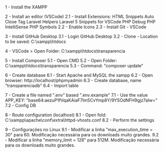﻿1 - Install the XAMPP

2 - Install an editor (VSCode)
2.1 - Install Extensions:
        HTML Snippets
        Auto Close Tag
        Laravel Helpers
        Laravel 5 Snippets for VSCode
        PHP Debug
        PHP IntelliSense
        PHP Symbols
2.2 - Enable Icons
2.3 - Install Git - VSCode

3 - Install GitHub Desktop
3.1 - Login GitHub Desktop
3.2 - Clone - Location to be saved: C:\xampp\htdocs

4 - VSCode > Open Folder: C:\xampp\htdocs\transparencia

5 - Install Composer
5.1 - Open CMD
5.2 - Open Folder: C:\xampp\htdocs\transparencia
5.3 - Command: "composer update"

6 - Create database
6.1 - Start Apache and MySQL the xampp
6.2 - Open browser: http://localhost/phpmyadmin
6.3 - Create database, name "transparenciadb"
6.4 - Import table

7 - Create a file named ".env" based ".env.example"
7.1 - Use the value APP_KEY: "base64:aezuP1fVqaKAiaF7Im5CvYmp8Y/9YSOdNFH9gjz7aIw="
7.2 - Config DB

8 - Route configuration (localhost)
8.1 - Open fold: C:\xampp\apache\conf\extra\httpd-vhosts.conf
8.2 - Perform the settings

9 - Configurações no Linux
9.1 - Modificar a linha "max_execution_time = 30" para 60. Modificação necessária
para os downloads muito grandes.
9.2 - Modificar a linha "memory_limit = 128" para 512M. Modificação necessária
para os downloads muito grandes.